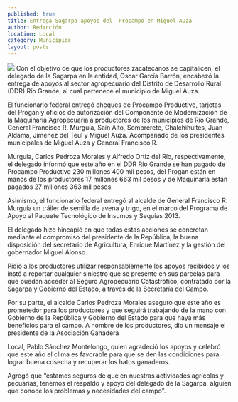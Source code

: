 ```yaml
---
published: true
title: Entrega Sagarpa apoyos del  Procampo en Miguel Auza
author: Redacción
location: Local
category: Municipios
layout: posts
---
```


![](http://i.imgur.com/npGHPF6m.jpg)
Con el objetivo de que los productores zacatecanos se capitalicen, el delegado de la Sagarpa en la entidad, Oscar García Barrón, encabezó la entrega de apoyos al sector agropecuario del Distrito de Desarrollo Rural (DDR) Río Grande, al cual pertenece el municipio de Miguel Auza.

El funcionario federal entregó cheques de Procampo Productivo, tarjetas del Progan y oficios de autorización del Componente de Modernización de la Maquinaria Agropecuaria a productores de los municipios de Río Grande, General Francisco R. Murguía, Saín Alto, Sombrerete, Chalchihuites, Juan Aldama, Jiménez del Teul y Miguel Auza.
Acompañado de los presidentes municipales de Miguel Auza y General Francisco R.

Murguía, Carlos Pedroza Morales y Alfredo Ortiz del Río, respectivamente, el delegado informó que este año en el DDR Río Grande se han pagado de Procampo Productivo 230 millones 400 mil pesos, del Progan están en manos de los productores 17 millones 663 mil pesos y de Maquinaria están pagados 27 millones 363 mil pesos.

Asimismo, el funcionario federal entregó al alcalde de General Francisco R. Murguía un tráiler de semilla de avena y trigo, en el marco del Programa de Apoyo al Paquete Tecnológico de Insumos y Sequías 2013.

El delegado hizo hincapié en que todas estas acciones se concretan mediante el compromiso del presidente de la República, la buena disposición del secretario de Agricultura, Enrique Martínez y la gestión del gobernador Miguel Alonso.

Pidió a los productores utilizar responsablemente los apoyos recibidos y los instó a reportar cualquier siniestro que se presente en sus parcelas para que puedan acceder al Seguro Agropecuario Catastrófico, contratado por la Sagarpa y Gobierno del Estado, a través de la Secretaría del Campo.

Por su parte, el alcalde Carlos Pedroza Morales aseguró que este año es prometedor para los productores y que seguirá trabajando de la mano con Gobierno de la República y Gobierno del Estado para que haya más beneficios para el campo.
A nombre de los productores, dio un mensaje el presidente de la Asociación Ganadera

Local, Pablo Sánchez Montelongo, quien agradeció los apoyos y celebró que este año el clima es favorable para que se den las condiciones para lograr buena cosecha y recuperar los hatos ganaderos.

Agregó que “estamos seguros de que en nuestras actividades agrícolas y pecuarias, tenemos el respaldo y apoyo del delegado de la Sagarpa, alguien que conoce los problemas y necesidades del campo”.
